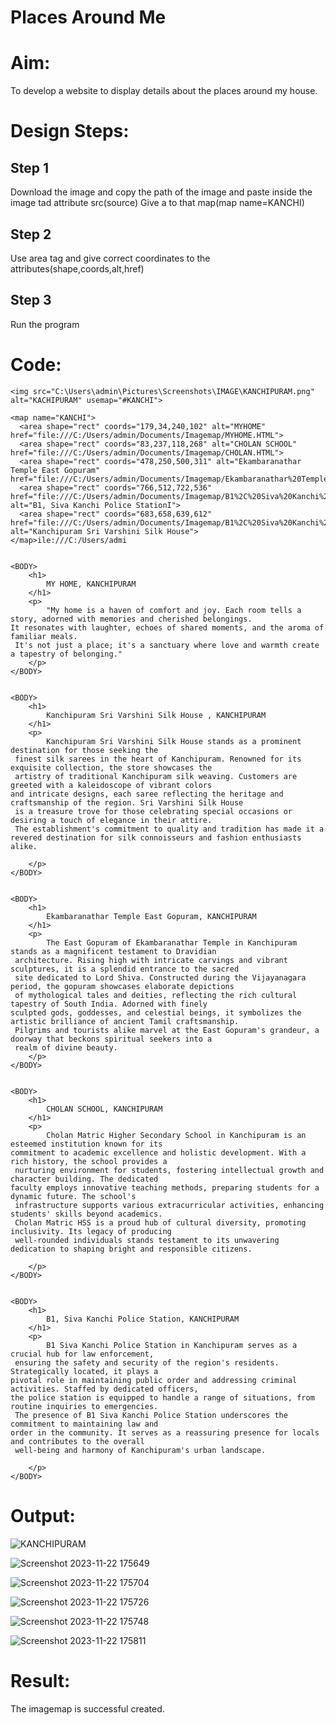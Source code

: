 # Places Around Me
# Aim:
To develop a website to display details about the places around my house.

# Design Steps:
## Step 1
Download the image and copy the path of the image and paste inside the image tad attribute src(source) Give a to that map(map name=KANCHI)

## Step 2
Use area tag and give correct coordinates to the attributes(shape,coords,alt,href)
## Step 3
Run the program


# Code:
```
<img src="C:\Users\admin\Pictures\Screenshots\IMAGE\KANCHIPURAM.png" alt="KACHIPURAM" usemap="#KANCHI">

<map name="KANCHI">
  <area shape="rect" coords="179,34,240,102" alt="MYHOME" href="file:///C:/Users/admin/Documents/Imagemap/MYHOME.HTML">
  <area shape="rect" coords="83,237,118,268" alt="CHOLAN SCHOOL" href="file:///C:/Users/admin/Documents/Imagemap/CHOLAN.HTML">
  <area shape="rect" coords="478,250,500,311" alt="Ekambaranathar Temple East Gopuram" href="file:///C:/Users/admin/Documents/Imagemap/Ekambaranathar%20Temple%20East%20Gopuram.HTML">
  <area shape="rect" coords="766,512,722,536" href="file:///C:/Users/admin/Documents/Imagemap/B1%2C%20Siva%20Kanchi%20Police%20Station.HTML" alt="B1, Siva Kanchi Police StationI">
  <area shape="rect" coords="683,658,639,612" href="file:///C:/Users/admin/Documents/Imagemap/B1%2C%20Siva%20Kanchi%20Police%20Station.HTML" alt="Kanchipuram Sri Varshini Silk House">
</map>ile:///C:/Users/admi


<BODY>
    <h1>
        MY HOME, KANCHIPURAM
    </h1>
    <p>
        "My home is a haven of comfort and joy. Each room tells a story, adorned with memories and cherished belongings.
It resonates with laughter, echoes of shared moments, and the aroma of familiar meals.
 It's not just a place; it's a sanctuary where love and warmth create a tapestry of belonging." 
    </p>
</BODY>


<BODY>
    <h1>
        Kanchipuram Sri Varshini Silk House , KANCHIPURAM
    </h1>
    <p>
        Kanchipuram Sri Varshini Silk House stands as a prominent destination for those seeking the
 finest silk sarees in the heart of Kanchipuram. Renowned for its exquisite collection, the store showcases the
 artistry of traditional Kanchipuram silk weaving. Customers are greeted with a kaleidoscope of vibrant colors
and intricate designs, each saree reflecting the heritage and craftsmanship of the region. Sri Varshini Silk House
 is a treasure trove for those celebrating special occasions or desiring a touch of elegance in their attire.
 The establishment's commitment to quality and tradition has made it a revered destination for silk connoisseurs and fashion enthusiasts alike.
     
    </p>
</BODY>


<BODY>
    <h1>
        Ekambaranathar Temple East Gopuram, KANCHIPURAM
    </h1>
    <p>
        The East Gopuram of Ekambaranathar Temple in Kanchipuram stands as a magnificent testament to Dravidian
 architecture. Rising high with intricate carvings and vibrant sculptures, it is a splendid entrance to the sacred
 site dedicated to Lord Shiva. Constructed during the Vijayanagara period, the gopuram showcases elaborate depictions
 of mythological tales and deities, reflecting the rich cultural tapestry of South India. Adorned with finely
sculpted gods, goddesses, and celestial beings, it symbolizes the artistic brilliance of ancient Tamil craftsmanship.
 Pilgrims and tourists alike marvel at the East Gopuram's grandeur, a doorway that beckons spiritual seekers into a
 realm of divine beauty.
    </p>
</BODY>


<BODY>
    <h1>
        CHOLAN SCHOOL, KANCHIPURAM
    </h1>
    <p>
        Cholan Matric Higher Secondary School in Kanchipuram is an esteemed institution known for its
commitment to academic excellence and holistic development. With a rich history, the school provides a
 nurturing environment for students, fostering intellectual growth and character building. The dedicated
faculty employs innovative teaching methods, preparing students for a dynamic future. The school's
 infrastructure supports various extracurricular activities, enhancing students' skills beyond academics.
 Cholan Matric HSS is a proud hub of cultural diversity, promoting inclusivity. Its legacy of producing
 well-rounded individuals stands testament to its unwavering dedication to shaping bright and responsible citizens.     
     
    </p>
</BODY>


<BODY>
    <h1>
        B1, Siva Kanchi Police Station, KANCHIPURAM
    </h1>
    <p>
        B1 Siva Kanchi Police Station in Kanchipuram serves as a crucial hub for law enforcement,
 ensuring the safety and security of the region's residents. Strategically located, it plays a
pivotal role in maintaining public order and addressing criminal activities. Staffed by dedicated officers,
the police station is equipped to handle a range of situations, from routine inquiries to emergencies.
 The presence of B1 Siva Kanchi Police Station underscores the commitment to maintaining law and
order in the community. It serves as a reassuring presence for locals and contributes to the overall
 well-being and harmony of Kanchipuram's urban landscape.
     
    </p>
</BODY>
```

# Output:
![KANCHIPURAM](https://github.com/sasintharparanthaman/Ex-04-webTech_imagemap/assets/145743219/d8925e10-2dfb-4684-93dd-664ebcacf5d3)

![Screenshot 2023-11-22 175649](https://github.com/sasintharparanthaman/Ex-04-webTech_imagemap/assets/145743219/df7c5a0a-560e-43f1-974e-fa4cd1f47cf8)

![Screenshot 2023-11-22 175704](https://github.com/sasintharparanthaman/Ex-04-webTech_imagemap/assets/145743219/bd3aacfb-0d87-4be7-aeb1-9d286e1118b0)

![Screenshot 2023-11-22 175726](https://github.com/sasintharparanthaman/Ex-04-webTech_imagemap/assets/145743219/69c02a5e-9987-412e-bf89-f5d28269ff5e)

![Screenshot 2023-11-22 175748](https://github.com/sasintharparanthaman/Ex-04-webTech_imagemap/assets/145743219/e9c29d17-6b42-4ce9-bcf9-8224b012205b)

![Screenshot 2023-11-22 175811](https://github.com/sasintharparanthaman/Ex-04-webTech_imagemap/assets/145743219/fff3cf27-10e0-46d2-8d27-42e1b80e1ce6)

# Result:
The imagemap is successful created.
